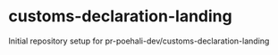 # customs-declaration-landing

Initial repository setup for pr-poehali-dev/customs-declaration-landing